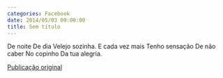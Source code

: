 ```yaml
---
categories: Facebook
date: 2014/05/03 09:00:00
title: Sem título
---
```


De noite
De dia
Velejo
sozinha.
E cada vez mais
Tenho sensação
De não caber
No copinho
Da tua alegria.

[Publicação original](https://www.facebook.com/permalink.php?story_fbid=1419170158353348&id=1418031755133855)
